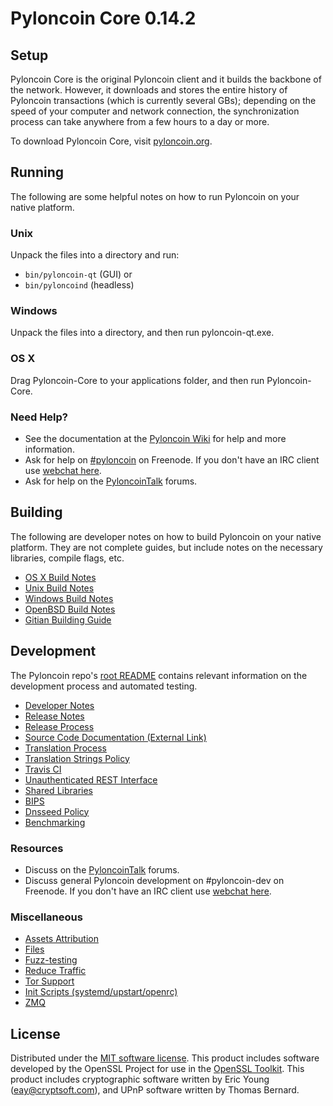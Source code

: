 
Pyloncoin Core 0.14.2
=====================

Setup
---------------------
Pyloncoin Core is the original Pyloncoin client and it builds the backbone of the network. However, it downloads and stores the entire history of Pyloncoin transactions (which is currently several GBs); depending on the speed of your computer and network connection, the synchronization process can take anywhere from a few hours to a day or more.

To download Pyloncoin Core, visit [pyloncoin.org](https://pyloncoin.org).

Running
---------------------
The following are some helpful notes on how to run Pyloncoin on your native platform.

### Unix

Unpack the files into a directory and run:

- `bin/pyloncoin-qt` (GUI) or
- `bin/pyloncoind` (headless)

### Windows

Unpack the files into a directory, and then run pyloncoin-qt.exe.

### OS X

Drag Pyloncoin-Core to your applications folder, and then run Pyloncoin-Core.

### Need Help?

* See the documentation at the [Pyloncoin Wiki](https://pyloncoin.info/)
for help and more information.
* Ask for help on [#pyloncoin](http://webchat.freenode.net?channels=pyloncoin) on Freenode. If you don't have an IRC client use [webchat here](http://webchat.freenode.net?channels=pyloncoin).
* Ask for help on the [PyloncoinTalk](https://pyloncointalk.io/) forums.

Building
---------------------
The following are developer notes on how to build Pyloncoin on your native platform. They are not complete guides, but include notes on the necessary libraries, compile flags, etc.

- [OS X Build Notes](build-osx.md)
- [Unix Build Notes](build-unix.md)
- [Windows Build Notes](build-windows.md)
- [OpenBSD Build Notes](build-openbsd.md)
- [Gitian Building Guide](gitian-building.md)

Development
---------------------
The Pyloncoin repo's [root README](/README.md) contains relevant information on the development process and automated testing.

- [Developer Notes](developer-notes.md)
- [Release Notes](release-notes.md)
- [Release Process](release-process.md)
- [Source Code Documentation (External Link)](https://dev.visucore.com/pyloncoin/doxygen/)
- [Translation Process](translation_process.md)
- [Translation Strings Policy](translation_strings_policy.md)
- [Travis CI](travis-ci.md)
- [Unauthenticated REST Interface](REST-interface.md)
- [Shared Libraries](shared-libraries.md)
- [BIPS](bips.md)
- [Dnsseed Policy](dnsseed-policy.md)
- [Benchmarking](benchmarking.md)

### Resources
* Discuss on the [PyloncoinTalk](https://pyloncointalk.io/) forums.
* Discuss general Pyloncoin development on #pyloncoin-dev on Freenode. If you don't have an IRC client use [webchat here](http://webchat.freenode.net/?channels=pyloncoin-dev).

### Miscellaneous
- [Assets Attribution](assets-attribution.md)
- [Files](files.md)
- [Fuzz-testing](fuzzing.md)
- [Reduce Traffic](reduce-traffic.md)
- [Tor Support](tor.md)
- [Init Scripts (systemd/upstart/openrc)](init.md)
- [ZMQ](zmq.md)

License
---------------------
Distributed under the [MIT software license](/COPYING).
This product includes software developed by the OpenSSL Project for use in the [OpenSSL Toolkit](https://www.openssl.org/). This product includes
cryptographic software written by Eric Young ([eay@cryptsoft.com](mailto:eay@cryptsoft.com)), and UPnP software written by Thomas Bernard.
